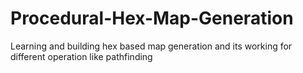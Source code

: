# Procedural-Hex-Map-Generation
Learning and building hex based map generation and its working for different operation like pathfinding
